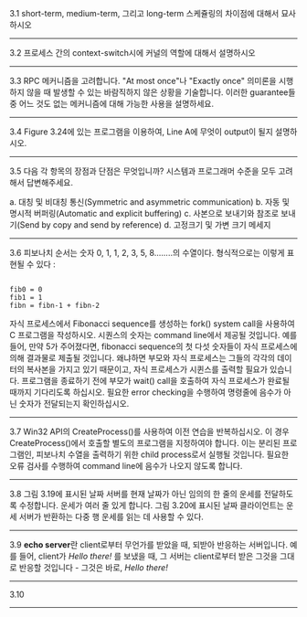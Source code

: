 3.1 short-term, medium-term, 그리고 long-term 스케쥴링의 차이점에 대해서 묘사하시오


- - -

3.2 프로세스 간의 context-switch시에 커널의 역할에 대해서 설명하시오


- - -

3.3 RPC 메커니즘을 고려합니다. "At most once"나 "Exactly once" 의미론을 시행하지 않을 때 발생할 수 있는 바람직하지 않은 상황을 기술합니다. 이러한 guarantee들 중 어느 것도 없는 메커니즘에 대해 가능한 사용을 설명하세요.

- - -

3.4 Figure 3.24에 있는 프로그램을 이용하여, Line A에 무엇이 output이 될지 설명하시오.

- - -

3.5 다음 각 항목의 장점과 단점은 무엇입니까? 시스템과 프로그래머 수준을 모두 고려해서 답변해주세요.

a. 대칭 및 비대칭 통신(Symmetric and asymmetric communication)
b. 자동 및 명시적 버퍼링(Automatic and explicit buffering)
c. 사본으로 보내기와 참조로 보내기(Send by copy and send by reference)
d. 고정크기 및 가변 크기 메세지

- - -

3.6 피보나치 순서는 숫자 0, 1, 1, 2, 3, 5, 8........의 수열이다. 형식적으로는 이렇게 표현될 수 있다 : 

```

fib0 = 0
fib1 = 1
fibn = fibn-1 + fibn-2

```

자식 프로세스에서 Fibonacci sequence를 생성하는 fork() system call을 사용하여 C 프로그램을 작성하시오. 시퀀스의 숫자는 command line에서 제공될 것입니다. 예를 들어, 만약 5가 주어졌다면, fibonacci sequence의 첫 다섯 숫자들이 자식 프로세스에 의해 결과물로 제출될 것입니다. 왜냐하면 부모와 자식 프로세스는 그들의 각각의 데이터의 복사본을 가지고 있기 때문이고, 자식 프로세스가 시퀸스를 출력할 필요가 있습니다. 프로그램을 종료하기 전에 부모가 wait() call을 호출하여 자식 프로세스가 완료될 때까지 기다리도록 하십시오. 필요한 error checking을 수행하여 명령줄에 음수가 아닌 숫자가 전달되는지 확인하십시오.


- - -

3.7 Win32 API의 CreateProcess()를 사용하여 이전 연습을 반복하십시오. 이 경우 CreateProcess()에서 호출할 별도의 프로그램을 지정하여야 합니다. 이는 분리된 프로그램인, 피보나치 수열을 출력하기 위한 child process로서 실행될 것입니다. 필요한 오류 검사를 수행하여 command line에 음수가 나오지 않도록 합니다.

- - -

3.8 그림 3.19에 표시된 날짜 서버를 현재 날짜가 아닌 임의의 한 줄의 운세를 전달하도록 수정합니다. 운세가 여러 줄 있게 합니다. 그림 3.20에 표시된 날짜 클라이언트는 운세 서버가 반환하는 다중 행 운세를 읽는 데 사용할 수 있다.

- - -

3.9 **echo server**란 client로부터 무언가를 받았을 때, 되받아 반응하는 서버입니다. 예를 들어, client가 _Hello there!_ 를 보냈을 때, 그 서버는 client로부터 받은 그것을 그대로 반응할 것입니다 - 그것은 바로, _Hello there!_

- - -

3.10 

- - -

